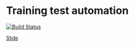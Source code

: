 # Training test automation

[![Build Status](https://travis-ci.org/willyamalmeida/training-test-automation.svg?branch=master)](https://travis-ci.org/willyamalmeida/training-test-automation)

[Slide](https://willyamalmeida.github.io/training-test-automation/index.html)
